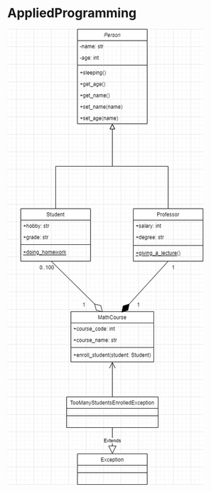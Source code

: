# AppliedProgramming

![UML-diagram-fixed](https://github.com/Afanas2707/AppliedProgramming/blob/main/Homework/UML-diagram-hotfix.jpg)

